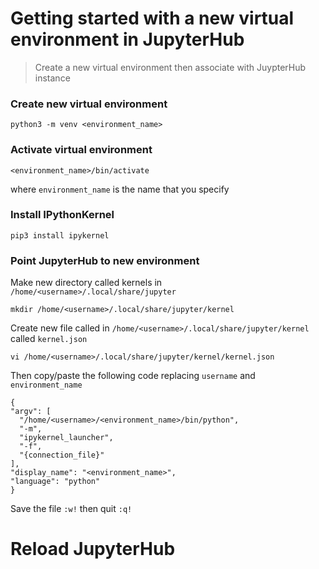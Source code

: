 # Getting started with a new virtual environment in JupyterHub
> Create a new virtual environment then associate with JuypterHub instance

### Create new virtual environment

```shell
python3 -m venv <environment_name>
```

### Activate virtual environment

```shell
<environment_name>/bin/activate
```
where  `environment_name` is the name that you specify

### Install IPythonKernel

```shell
pip3 install ipykernel
```

### Point JupyterHub to new environment

Make new directory called kernels in `/home/<username>/.local/share/jupyter`

```shell
mkdir /home/<username>/.local/share/jupyter/kernel
```
Create new file called in `/home/<username>/.local/share/jupyter/kernel` called `kernel.json`

```shell
vi /home/<username>/.local/share/jupyter/kernel/kernel.json
```

Then copy/paste the following code replacing `username` and `environment_name`

```shell
{
"argv": [
  "/home/<username>/<environment_name>/bin/python",
  "-m",
  "ipykernel_launcher",
  "-f",
  "{connection_file}"
],
"display_name": "<environment_name>",
"language": "python"
}
```
Save the file `:w!` then quit `:q!`

# Reload JupyterHub
